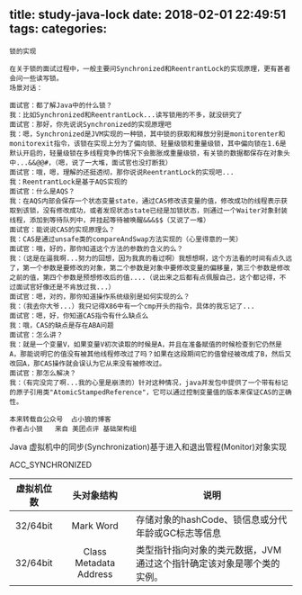title: study-java-lock
date: 2018-02-01 22:49:51
tags:
categories:
---
```
锁的实现

在关于锁的面试过程中，一般主要问Synchronized和ReentrantLock的实现原理，更有甚者会问一些读写锁。
场景对话：

面试官：都了解Java中的什么锁？
我：比如Synchronized和ReentrantLock...读写锁用的不多，就没研究了
面试官：那好，你先说说Synchronized的实现原理吧
我：嗯，Synchronized是JVM实现的一种锁，其中锁的获取和释放分别是monitorenter和monitorexit指令，该锁在实现上分为了偏向锁、轻量级锁和重量级锁，其中偏向锁在1.6是默认开启的，轻量级锁在多线程竞争的情况下会膨胀成重量级锁，有关锁的数据都保存在对象头中...&&@@#，（嗯，说了一大堆，面试官也没打断我）
面试官：哦，嗯，理解的还挺透彻，那你说说ReentrantLock的实现吧...
我：ReentrantLock是基于AQS实现的
面试官：什么是AQS？
我：在AQS内部会保存一个状态变量state，通过CAS修改该变量的值，修改成功的线程表示获取到该锁，没有修改成功，或者发现状态state已经是加锁状态，则通过一个Waiter对象封装线程，添加到等待队列中，并挂起等待被唤醒&&&$$（又说了一堆）
面试官：能说说CAS的实现原理么？
我：CAS是通过unsafe类的compareAndSwap方法实现的（心里得意的一笑）
面试官：哦，好的，那你知道这个方法的参数的含义的么？
我：（这是在逼我啊...努力的回想，因为我真的看过啊）我想想啊，这个方法看的时间有点久远了，第一个参数是要修改的对象，第二个参数是对象中要修改变量的偏移量，第三个参数是修改之前的值，第四个参数是预想修改后的值....（说出来之后都有点佩服自己，这个都记得，不过面试官好像还是不肯放过我...）
面试官：嗯，对的，那你知道操作系统级别是如何实现的么？
我：（我去你大爷...）我只记得X86中有一个cmp开头的指令，具体的我忘记了...
面试官：嗯，好，你知道CAS指令有什么缺点么
我：哦，CAS的缺点是存在ABA问题
面试官：怎么讲？
我：就是一个变量V，如果变量V初次读取的时候是A，并且在准备赋值的时候检查到它仍然是A，那能说明它的值没有被其他线程修改过了吗？如果在这段期间它的值曾经被改成了B，然后又改回A，那CAS操作就会误认为它从来没有被修改过。
面试官：那怎么解决？
我：（有完没完了啊...我的心里是崩溃的）针对这种情况，java并发包中提供了一个带有标记的原子引用类"AtomicStampedReference"，它可以通过控制变量值的版本来保证CAS的正确性。

本来转载自公众号  占小狼的博客
作者占小狼   来自 美团点评 基础架构组
```


Java 虚拟机中的同步(Synchronization)基于进入和退出管程(Monitor)对象实现

ACC_SYNCHRONIZED

<table>
<thead>
<tr>
  <th align="center">虚拟机位数</th>
  <th align="center">头对象结构</th>
  <th>说明</th>
</tr>
</thead>
<tbody><tr>
  <td align="center">32/64bit</td>
  <td align="center">Mark Word</td>
  <td>存储对象的hashCode、锁信息或分代年龄或GC标志等信息</td>
</tr>
<tr>
  <td align="center">32/64bit</td>
  <td align="center">Class Metadata Address</td>
  <td>类型指针指向对象的类元数据，JVM通过这个指针确定该对象是哪个类的实例。</td>
</tr>
</tbody></table>

